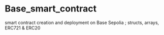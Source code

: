 # Base_smart_contract
smart contract creation and deployment on Base Sepolia ; structs, arrays, ERC721 &amp; ERC20 
